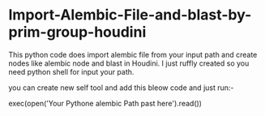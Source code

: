 # Import-Alembic-File-and-blast-by-prim-group-houdini
This python code does import alembic file from your input path
and create nodes like alembic node and blast in Houdini. 
I just ruffly created so you need python shell for input your path.

you can create new self tool and add this bleow code and just run:-

exec(open('Your Pythone alembic Path past here').read())

